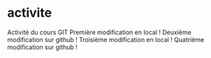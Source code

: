 # activite
Activité du cours GIT
Première modification en local !
Deuxième modification sur github !
Troisième modification en local !
Quatrième modification sur github !
